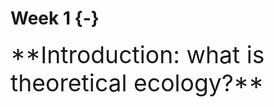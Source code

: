 # Week 1 {-} 
<div style = "font-size: 28pt"> **Introduction: what is theoretical ecology?**</div>




